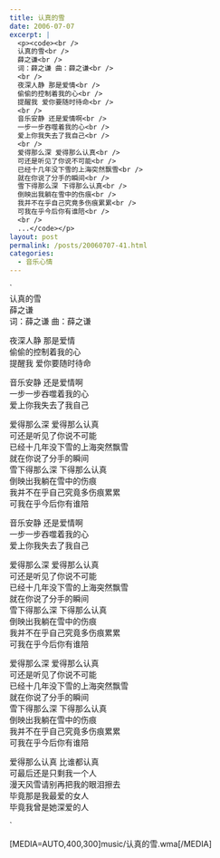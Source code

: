 ```yaml
---
title: 认真的雪
date: 2006-07-07
excerpt: |
  <p><code><br />
  认真的雪<br />
  薛之谦<br />
  词：薛之谦 曲：薛之谦<br />
  <br />
  夜深人静 那是爱情<br />
  偷偷的控制着我的心<br />
  提醒我 爱你要随时待命<br />
  <br />
  音乐安静 还是爱情啊<br />
  一步一步吞噬着我的心<br />
  爱上你我失去了我自己<br />
  <br />
  爱得那么深 爱得那么认真<br />
  可还是听见了你说不可能<br />
  已经十几年没下雪的上海突然飘雪<br />
  就在你说了分手的瞬间<br />
  雪下得那么深 下得那么认真<br />
  倒映出我躺在雪中的伤痕<br />
  我并不在乎自己究竟多伤痕累累<br />
  可我在乎今后你有谁陪<br />
  <br />
  ...</code></p>
layout: post
permalink: /posts/20060707-41.html
categories:
  - 音乐心情
---
```

`<br />
认真的雪<br />
薛之谦<br />
词：薛之谦 曲：薛之谦</p>
<p>夜深人静 那是爱情<br />
偷偷的控制着我的心<br />
提醒我 爱你要随时待命</p>
<p>音乐安静 还是爱情啊<br />
一步一步吞噬着我的心<br />
爱上你我失去了我自己</p>
<p>爱得那么深 爱得那么认真<br />
可还是听见了你说不可能<br />
已经十几年没下雪的上海突然飘雪<br />
就在你说了分手的瞬间<br />
雪下得那么深 下得那么认真<br />
倒映出我躺在雪中的伤痕<br />
我并不在乎自己究竟多伤痕累累<br />
可我在乎今后你有谁陪</p>
<p>音乐安静 还是爱情啊<br />
一步一步吞噬着我的心<br />
爱上你我失去了我自己</p>
<p>爱得那么深 爱得那么认真<br />
可还是听见了你说不可能<br />
已经十几年没下雪的上海突然飘雪<br />
就在你说了分手的瞬间<br />
雪下得那么深 下得那么认真<br />
倒映出我躺在雪中的伤痕<br />
我并不在乎自己究竟多伤痕累累<br />
可我在乎今后你有谁陪</p>
<p>爱得那么深 爱得那么认真<br />
可还是听见了你说不可能<br />
已经十几年没下雪的上海突然飘雪<br />
就在你说了分手的瞬间<br />
雪下得那么深 下得那么认真<br />
倒映出我躺在雪中的伤痕<br />
我并不在乎自己究竟多伤痕累累<br />
可我在乎今后你有谁陪</p>
<p>爱得那么认真 比谁都认真<br />
可最后还是只剩我一个人<br />
漫天风雪请别再把我的眼泪擦去<br />
毕竟那是我最爱的女人<br />
毕竟我曾是她深爱的人</p>
<p>`

[MEDIA=AUTO,400,300]music/认真的雪.wma[/MEDIA]